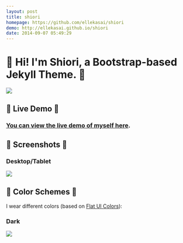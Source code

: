 ```yaml
---
layout: post
title: shiori
homepage: https://github.com/ellekasai/shiori
demo: http://ellekasai.github.io/shiori
date: 2014-09-07 05:49:29
---
```

# :ribbon: Hi! I'm Shiori, a Bootstrap-based Jekyll Theme. :ribbon:

![](https://cloud.githubusercontent.com/assets/992008/3955483/2b9a77ae-2702-11e4-9f28-6afb051271de.png)

## :ribbon: Live Demo :ribbon:

### [You can view the live demo of myself here](http://ellekasai.github.io/shiori).

## :ribbon: Screenshots :ribbon:

### Desktop/Tablet

![](http://cl.ly/image/3a2M1D3E3b3d/screenshot%202014-08-30%20at%206.51.34%20PM.png)

## :ribbon: Color Schemes :ribbon:

I wear different colors (based on [Flat UI Colors](http://flatuicolors.com/)):

### Dark

![](http://cl.ly/image/3d3T3b3E0b45/screenshot%202014-08-30%20at%206.48.56%20PM.png)

